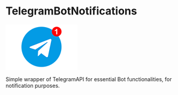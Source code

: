 # TelegramBotNotifications

![Logo](docsrc/source/images/logo.png)

Simple wrapper of TelegramAPI for essential Bot functionalities, for notification purposes.